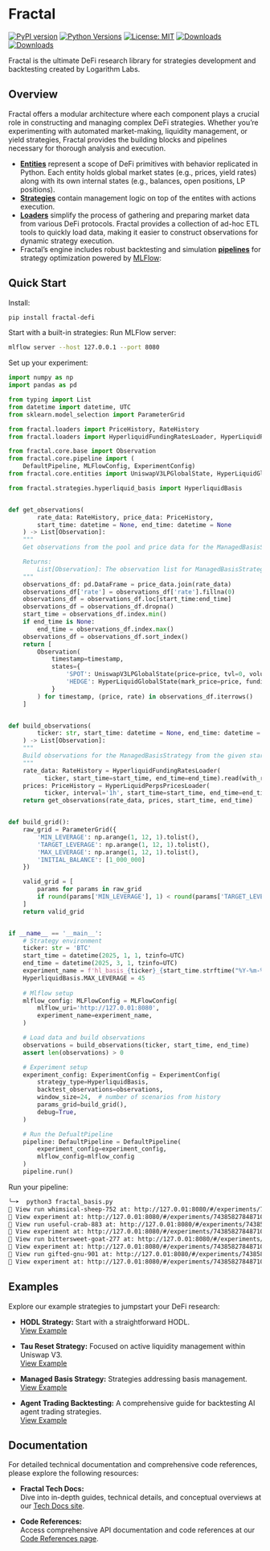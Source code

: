 # Fractal
[![PyPI version](https://badge.fury.io/py/fractal-defi.svg)](https://badge.fury.io/py/fractal-defi)
[![Python Versions](https://img.shields.io/pypi/pyversions/fractal-defi.svg)](https://pypi.org/project/fractal-defi/)
[![License: MIT](https://img.shields.io/badge/License-MIT-yellow.svg)](https://opensource.org/licenses/BSD)
[![Downloads](https://pepy.tech/badge/fractal-defi)](https://pepy.tech/project/fractal-defi)
[![Downloads](https://pepy.tech/badge/fractal-defi/month)](https://pepy.tech/project/fractal-defi)

Fractal is the ultimate DeFi research library for strategies development and backtesting created by Logarithm Labs.

## Overview

Fractal offers a modular architecture where each component plays a crucial role in constructing and managing complex DeFi strategies. Whether you’re experimenting with automated market-making, liquidity management, or yield strategies, Fractal provides the building blocks and pipelines necessary for thorough analysis and execution.

- **[Entities](https://github.com/Logarithm-Labs/fractal-defi/tree/main/fractal/core/entities)** represent a scope of DeFi primitives with behavior replicated in Python. Each entity holds global market states (e.g., prices, yield rates) along with its own internal states (e.g., balances, open positions, LP positions).
- **[Strategies](https://github.com/Logarithm-Labs/fractal-defi/tree/main/fractal/strategies)** contain management logic on top of the entites with actions execution.
- **[Loaders](https://github.com/Logarithm-Labs/fractal-defi/tree/main/fractal/loaders)** simplify the process of gathering and preparing market data from various DeFi protocols. Fractal provides a collection of ad-hoc ETL tools to quickly load data, making it easier to construct observations for dynamic strategy execution.
- Fractal’s engine includes robust backtesting and simulation **[pipelines](https://github.com/Logarithm-Labs/fractal-defi/blob/main/fractal/core/pipeline.py)** for strategy optimization powered by [MLFlow](https://mlflow.org/):

## Quick Start

Install:

```bash
pip install fractal-defi
```

Start with a built-in strategies:
Run MLFlow server:
```bash
mlflow server --host 127.0.0.1 --port 8080
```

Set up your experiment:
```python
import numpy as np
import pandas as pd

from typing import List
from datetime import datetime, UTC
from sklearn.model_selection import ParameterGrid

from fractal.loaders import PriceHistory, RateHistory
from fractal.loaders import HyperliquidFundingRatesLoader, HyperLiquidPerpsPricesLoader

from fractal.core.base import Observation
from fractal.core.pipeline import (
    DefaultPipeline, MLFlowConfig, ExperimentConfig)
from fractal.core.entities import UniswapV3LPGlobalState, HyperLiquidGlobalState

from fractal.strategies.hyperliquid_basis import HyperliquidBasis


def get_observations(
        rate_data: RateHistory, price_data: PriceHistory,
        start_time: datetime = None, end_time: datetime = None
    ) -> List[Observation]:
    """
    Get observations from the pool and price data for the ManagedBasisStrategy.

    Returns:
        List[Observation]: The observation list for ManagedBasisStrategy.
    """
    observations_df: pd.DataFrame = price_data.join(rate_data)
    observations_df['rate'] = observations_df['rate'].fillna(0)
    observations_df = observations_df.loc[start_time:end_time]
    observations_df = observations_df.dropna()
    start_time = observations_df.index.min()
    if end_time is None:
        end_time = observations_df.index.max()
    observations_df = observations_df.sort_index()
    return [
        Observation(
            timestamp=timestamp,
            states={
                'SPOT': UniswapV3LPGlobalState(price=price, tvl=0, volume=0, fees=0, liquidity=0),  # we need only spot price
                'HEDGE': HyperLiquidGlobalState(mark_price=price, funding_rate=rate)
            }
        ) for timestamp, (price, rate) in observations_df.iterrows()
    ]


def build_observations(
        ticker: str, start_time: datetime = None, end_time: datetime = None,
    ) -> List[Observation]:
    """
    Build observations for the ManagedBasisStrategy from the given start and end time.
    """
    rate_data: RateHistory = HyperliquidFundingRatesLoader(
          ticker, start_time=start_time, end_time=end_time).read(with_run=True)
    prices: PriceHistory = HyperLiquidPerpsPricesLoader(
          ticker, interval='1h', start_time=start_time, end_time=end_time).read(with_run=True)
    return get_observations(rate_data, prices, start_time, end_time)


def build_grid():
    raw_grid = ParameterGrid({
        'MIN_LEVERAGE': np.arange(1, 12, 1).tolist(),
        'TARGET_LEVERAGE': np.arange(1, 12, 1).tolist(),
        'MAX_LEVERAGE': np.arange(1, 12, 1).tolist(),
        'INITIAL_BALANCE': [1_000_000]
    })

    valid_grid = [
        params for params in raw_grid
        if round(params['MIN_LEVERAGE'], 1) < round(params['TARGET_LEVERAGE'], 1) < round(params['MAX_LEVERAGE'], 1)
    ]
    return valid_grid


if __name__ == '__main__':
    # Strategy environment
    ticker: str = 'BTC'
    start_time = datetime(2025, 1, 1, tzinfo=UTC)
    end_time = datetime(2025, 3, 1, tzinfo=UTC)
    experiment_name = f'hl_basis_{ticker}_{start_time.strftime("%Y-%m-%d")}_{end_time.strftime("%Y-%m-%d")}'
    HyperliquidBasis.MAX_LEVERAGE = 45
    
    # Mlflow setup
    mlflow_config: MLFlowConfig = MLFlowConfig(
        mlflow_uri='http://127.0.01:8080',
        experiment_name=experiment_name,
    )

    # Load data and build observations
    observations = build_observations(ticker, start_time, end_time)
    assert len(observations) > 0

    # Experiment setup
    experiment_config: ExperimentConfig = ExperimentConfig(
        strategy_type=HyperliquidBasis,
        backtest_observations=observations,
        window_size=24,  # number of scenarios from history
        params_grid=build_grid(),
        debug=True,
    )

    # Run the DefualtPipeline
    pipeline: DefaultPipeline = DefaultPipeline(
        experiment_config=experiment_config,
        mlflow_config=mlflow_config
    )
    pipeline.run()

```
Run your pipeline:
```bash
╰─➤  python3 fractal_basis.py
🏃 View run whimsical-sheep-752 at: http://127.0.01:8080/#/experiments/743858278487100844/runs/eeb3db5833b54f38aa9eb4b31990f6e2
🧪 View experiment at: http://127.0.01:8080/#/experiments/743858278487100844
🏃 View run useful-crab-883 at: http://127.0.01:8080/#/experiments/743858278487100844/runs/d728d6f94b1d4f708e96e628111f215e
🧪 View experiment at: http://127.0.01:8080/#/experiments/743858278487100844
🏃 View run bittersweet-goat-277 at: http://127.0.01:8080/#/experiments/743858278487100844/runs/31fc73bfef6d47e296dea8880f161821
🧪 View experiment at: http://127.0.01:8080/#/experiments/743858278487100844
🏃 View run gifted-gnu-901 at: http://127.0.01:8080/#/experiments/743858278487100844/runs/c88004f211c74be8964e992a168addf6
🧪 View experiment at: http://127.0.01:8080/#/experiments/743858278487100844
```

## Examples

Explore our example strategies to jumpstart your DeFi research:

- **HODL Strategy:** Start with a straightforward HODL.  
  [View Example](https://github.com/Logarithm-Labs/fractal-defi/tree/main/examples/holder)

- **Tau Reset Strategy:** Focused on active liquidity management within Uniswap V3.  
  [View Example](https://github.com/Logarithm-Labs/fractal-defi/tree/main/examples/tau_strategy)

- **Managed Basis Strategy:** Strategies addressing basis management.  
  [View Example](https://github.com/Logarithm-Labs/fractal-defi/tree/main/examples/managed_basis_strategy)

- **Agent Trading Backtesting:** A comprehensive guide for backtesting AI agent trading strategies.  
  [View Example](https://github.com/Logarithm-Labs/fractal-defi/tree/main/examples/agent_trader)

## Documentation

For detailed technical documentation and comprehensive code references, please explore the following resources:

- **Fractal Tech Docs:**  
  Dive into in-depth guides, technical details, and conceptual overviews at our [Tech Docs site](https://logarithm-labs.gitbook.io/fractal).

- **Code References:**  
  Access comprehensive API documentation and code references at our [Code References page](https://logarithm-labs.gitbook.io/fractal).
